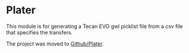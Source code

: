 # Plater

This module is for generating a Tecan EVO gwl picklist file from a csv file that specifies the transfers.

The project was moved to [Github/Plater](https://github.com/Edinburgh-Genome-Foundry/Plater).
